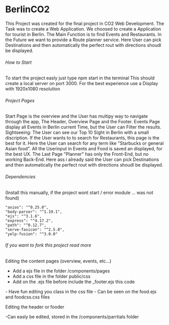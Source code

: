 # BerlinCO2

This Project was created for the final project in CO2 Web Development.
The Task was to create a Web Application. We choosed to create a Application for tourist in Berlin.
The Main Function is to find Events and Restaurants. In the Future we want to provide a Route planner service. 
Here User can pick Destinations and then automatically the perfect rout with directions shoudl be displayed. 

###### How to Start ######

To start the project easly just type npm start in the terminal 
This should create a local server on port 3000.
For the best experience use a Display with 1920x1080 resolution

###### Project Pages ######

Start Page is the overview and the User has multipy way to navigate through the app, The Header, Overview Page and the Footer.
Events Page display all Events in Berlin current Time, but the User can Filter the results.
Sightseeing: The User can see our Top 10 Sight in Berlin with a small discription.
If the User wants to to search for Restaurants, this page is the best for it. Here the User can search for any term like "Starbucks or general Asian food". 
All the Userinput in Events and Food is saved an displayed, for the best UX.
The Last Page "Planner" has only the Front-End, but no working Back-End. Here ass i already said the User can pick Destinations and then automatically the perfect rout with directions shoudl be displayed. 

###### Dependencies ###### 

(Install this manually, if the project wont start / error module ... was not found)

    "axios": "^0.25.0",
    "body-parser": "^1.19.1",
    "ejs": "^3.1.6",
    "express": "^4.17.2",
    "path": "^0.12.7",
    "serve-favicon": "^2.5.0",
    "yelp-fusion": "^3.0.0"

###### If you want to fork this project read more ######

Editing the content pages (overview, events, etc...)

- Add a ejs file in the folder /components/pages
- Add a css file in the folder public/css 
- Add on the .ejs file before include the _footer.ejs this code 
<link href="/css/filename.css" rel="stylesheet">
- Have fun editing you class in the css file 
- Can be seen on the food.ejs and foodcss.css files 

Editing the header or fooder

-Can easly be edited, stored in the /components/parrtials folder

######
